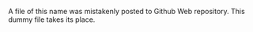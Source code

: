 A file of this name was mistakenly posted to Github Web repository.
This dummy file takes its place.
